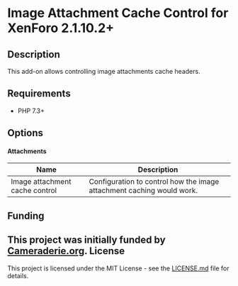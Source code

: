 Image Attachment Cache Control for XenForo 2.1.10.2+
====================================================

Description
-----------

This add-on allows controlling image attachments cache headers.

Requirements
------------

- PHP 7.3+

Options
-------

#### Attachments

| Name                           | Description                                                           |
| ------------------------------ | --------------------------------------------------------------------- |
| Image attachment cache control | Configuration to control how the image attachment caching would work. |

Funding
-------

This project was initially funded by [Cameraderie.org](https://cameraderie.org/). License
-------

This project is licensed under the MIT License - see the [LICENSE.md](https://github.com/ticktackk/ImageAttachmentCacheControlForXF2/blob/master/LICENSE.md) file for details.